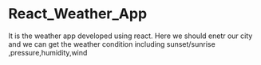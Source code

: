 # React_Weather_App
It is the weather app developed using react. Here we should enetr our city and we can get the weather condition including sunset/sunrise ,pressure,humidity,wind
